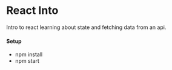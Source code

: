 # React Into

Intro to react learning about state and fetching data from an api.

#### Setup

- npm install
- npm start
